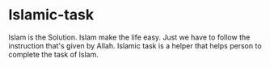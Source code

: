 # Islamic-task
Islam is the Solution. Islam make the life easy. Just we have to follow the instruction that's given by Allah. Islamic task is a helper that helps person to complete the task of Islam. 
